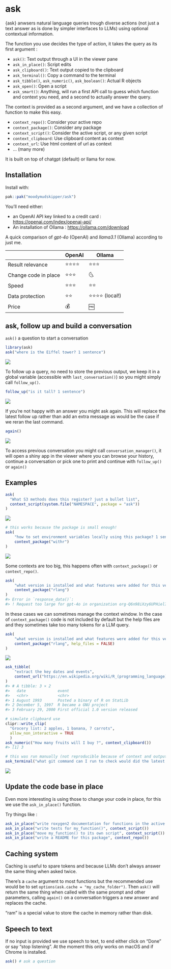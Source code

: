 
<!-- README.md is generated from README.Rmd. Please edit that file -->

# ask

{ask} anwsers natural language queries trough diverse actions (not just
a text answer as is done by simpler interfaces to LLMs) using optional
contextual information.

The function you use decides the type of action, it takes the query as
its first argument :

- `ask()`: Text output through a UI in the viewer pane
- `ask_in_place()`: Script edits
- `ask_clipboard()`: Text output copied to the clipboard
- `ask_terminal()`: Copy a command to the terminal
- `ask_tibble()`, `ask_numeric()`, `ask_boolean()`: Actual R objects
- `ask_open()`: Open a script
- `ask_smart()`: Anything, will run a first API call to guess which
  function and context you need, and a second to actually answer the
  query.

The context is provided as a second argument, and we have a collection
of function to make this easy.

- `context_repo()`: Consider your active repo
- `context_package()`: Consider any package
- `context_script()`: Consider the active script, or any given script
- `context_clipboard`: Use clipboard content as context
- `context_url`: Use html content of url as context
- … (many more)

It is built on top of chatgpt (default) or llama for now.

## Installation

Install with:

``` r
pak::pak("moodymudskipper/ask")
```

You’ll need either:

- an OpenAI API key linked to a credit card :
  <https://openai.com/index/openai-api/>
- An installation of Ollama : <https://ollama.com/download>

A quick comparison of *gpt-4o* (OpenAI) and *llama3.1* (Ollama)
according to just me.

|                      | OpenAI   | Ollama            |
|----------------------|----------|-------------------|
| Result relevance     | ⭐⭐⭐⭐ | ⭐⭐⭐            |
| Change code in place | ⭐⭐⭐   | 🌜                |
| Speed                | ⭐⭐⭐   | ⭐⭐              |
| Data protection      | ⭐⭐     | ⭐⭐⭐⭐ (local!) |
| Price                | 💰       | 🆓                |

## ask, follow up and build a conversation

`ask()` a question to start a conversation

``` r
library(ask)
ask("where is the Eiffel tower? 1 sentence")
```

![](inst/readme_ask1.png)

To follow up a query, no need to store the previous output, we keep it
in a global variable (accessible with `last_conversation()`) so you
might simply call `follow_up()`.

``` r
follow_up("is it tall? 1 sentence")
```

![](inst/readme_ask2.png)

If you’re not happy with an answer you might ask again. This will
replace the latest follow up rather than add an extra message as would
be the case if we reran the last command.

``` r
again()
```

![](inst/readme_ask3.png)

To access previous conversation you might call `conversation_manager()`,
it will open a shiny app in the viewer where you can browse your
history, continue a conversation or pick one to print and continue with
`follow_up()` or `again()`

## Examples

``` r
ask(
  "What S3 methods does this register? just a bullet list", 
  context_script(system.file("NAMESPACE", package = "ask"))
)
```

![](inst/readme_ask4.png)

``` r
# this works because the package is small enough!
ask(
    "how to set environment variables locally using this package? 1 sentence", 
    context_package("withr")
)
```

![](inst/readme_ask5.png)

Some contexts are too big, this happens often with `context_package()`
or `context_repo()`.

``` r
ask(
    "what version is installed and what features were added for this version? 1 sentence", 
    context_package("rlang")
)
#> Error in `response_data()`:
#> ! Request too large for gpt-4o in organization org-Q6n98iXzy6UPHiel732RUDnh on tokens per min (TPM): Limit 30000, Requested 151125. The input or output tokens must be reduced in order to run successfully. Visit https://platform.openai.com/account/rate-limits to learn more.
```

In these cases we can sometimes manage the context window. In the case
of `context_package()` code is not included by default but the help
files are and they sometimes take too many tokens for a LLM query.

``` r
ask(
    "what version is installed and what features were added for this version? 1 sentence", 
    context_package("rlang", help_files = FALSE)
)
```

![](inst/readme_ask6.png)

``` r
ask_tibble(
    "extract the key dates and events", 
    context_url("https://en.wikipedia.org/wiki/R_(programming_language)")
)
#> # A tibble: 3 × 2
#>   date              event                              
#>   <chr>             <chr>                              
#> 1 August 1993       Posted a binary of R on StatLib    
#> 2 December 5, 1997  R became a GNU project             
#> 3 February 29, 2000 First official 1.0 version released
```

``` r
# simulate clipboard use
clipr::write_clip(
  "Grocery list: 2 apples, 1 banana, 7 carrots",
  allow_non_interactive = TRUE
  )
ask_numeric("How many fruits will I buy ?", context_clipboard())
#> [1] 3
```

``` r
# this was run manually (not reproducible because of context and output)
ask_terminal("what git command can I run to check would did the latest changes to the `ask()` function?", context_repo())
```

![](inst/readme_terminal.png)

## Update the code base in place

Even more interesting is using those to change your code in place, for
this we use the `ask_in_place()` function.

Try things like :

``` r
ask_in_place("write roxygen2 documentation for functions in the active script", context_script())
ask_in_place("write tests for my_function()", context_script())
ask_in_place("move my_function() to its own script", context_script())
ask_in_place("write a README for this package", context_repo())
```

## Caching system

Caching is useful to spare tokens and because LLMs don’t always answer
the same thing when asked twice.

There’s a `cache` argument to most functions but the recommended use
would be to set `options(ask.cache = "my_cache_folder")`. Then `ask()`
will return the same thing when called with the same prompt and other
parameters, calling `again()` on a conversation triggers a new answer
and replaces the cache.

“ram” is a special value to store the cache in memory rather than disk.

## Speech to text

If no input is provided we use speech to text, to end either click on
“Done” or say “stop listening”. At the moment this only works on macOS
and if Chrome is installed.

``` r
ask() # ask a question
```
